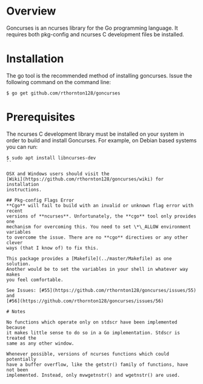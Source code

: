 # Overview
Goncurses is an ncurses library for the Go programming language. It
requires both pkg-config and ncurses C development files be installed.

# Installation
The go tool is the recommended method of installing goncurses. Issue the
following command on the command line:
``` shell
$ go get github.com/rthornton128/goncurses
```

# Prerequisites
The ncurses C development library must be installed on your system in order to build and install Goncurses. For example, on Debian based systems you can run:
``` shell
$ sudo apt install libncurses-dev
``

OSX and Windows users should visit the 
[Wiki](https://github.com/rthornton128/goncurses/wiki) for installation
instructions.

## Pkg-config Flags Error
**Cgo** will fail to build with an invalid or unknown flag error with recent
versions of **ncurses**. Unfortunately, the **cgo** tool only provides one
mechanism for overcoming this. You need to set \*\_ALLOW environment variables
to overcome the issue. There are no **cgo** directives or any other clever
ways (that I know of) to fix this.

This package provides a [Makefile](../master/Makefile) as one solution.
Another would be to set the variables in your shell in whatever way makes
you feel comfortable.

See Issues: [#55](https://github.com/rthornton128/goncurses/issues/55) and
[#56](https://github.com/rthornton128/goncurses/issues/56)

# Notes

No functions which operate only on stdscr have been implemented because 
it makes little sense to do so in a Go implementation. Stdscr is treated the
same as any other window.

Whenever possible, versions of ncurses functions which could potentially
have a buffer overflow, like the getstr() family of functions, have not been
implemented. Instead, only mvwgetnstr() and wgetnstr() are used.
